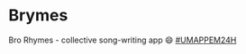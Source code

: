 # Brymes


Bro Rhymes - collective song-writing app  :smile: [#UMAPPEM24H](https://github.com/JoseCage/umappem24h)
